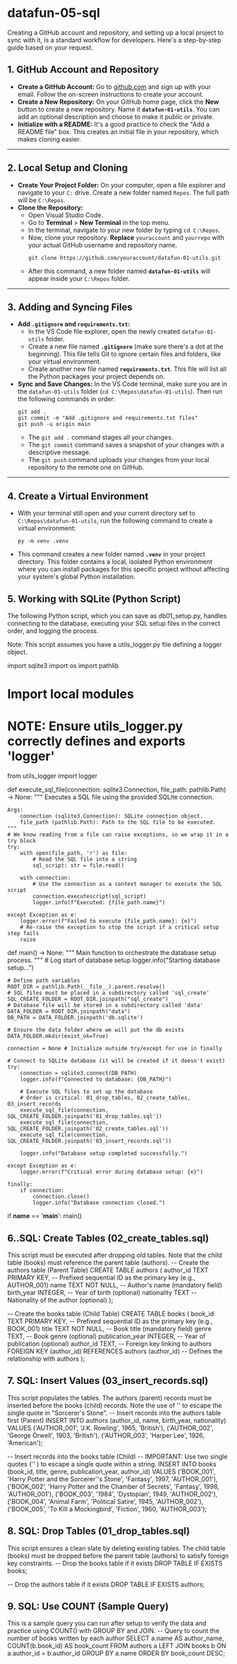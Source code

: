 # datafun-05-sql

Creating a GitHub account and repository, and setting up a local project to sync with it, is a standard workflow for developers. Here's a step-by-step guide based on your request.

## 1\. GitHub Account and Repository

  * **Create a GitHub Account:** Go to [github.com](https://github.com) and sign up with your email. Follow the on-screen instructions to create your account.
  * **Create a New Repository:** On your GitHub home page, click the **New** button to create a new repository. Name it **`datafun-01-utils`**. You can add an optional description and choose to make it public or private.
  * **Initialize with a README:** It's a good practice to check the "Add a README file" box. This creates an initial file in your repository, which makes cloning easier.

-----

## 2\. Local Setup and Cloning

  * **Create Your Project Folder:** On your computer, open a file explorer and navigate to your `C:` drive. Create a new folder named `Repos`. The full path will be `C:\Repos`.
  * **Clone the Repository:**
      * Open Visual Studio Code.
      * Go to **Terminal** \> **New Terminal** in the top menu.
      * In the terminal, navigate to your new folder by typing `cd C:\Repos`.
      * Now, clone your repository. **Replace** `youraccount` and `yourrepo` with your actual GitHub username and repository name.
        ```
        git clone https://github.com/youraccount/datafun-01-utils.git
        ```
      * After this command, a new folder named **`datafun-01-utils`** will appear inside your `C:\Repos` folder.

-----

## 3\. Adding and Syncing Files

  * **Add `.gitignore` and `requirements.txt`:**
      * In the VS Code file explorer, open the newly created `datafun-01-utils` folder.
      * Create a new file named **`.gitignore`** (make sure there's a dot at the beginning). This file tells Git to ignore certain files and folders, like your virtual environment.
      * Create another new file named **`requirements.txt`**. This file will list all the Python packages your project depends on.
  * **Sync and Save Changes:** In the VS Code terminal, make sure you are in the `datafun-01-utils` folder (`cd C:\Repos\datafun-01-utils`). Then run the following commands in order:
    ```
    git add .
    git commit -m "Add .gitignore and requirements.txt files"
    git push -u origin main
    ```
      * The `git add .` command stages all your changes.
      * The `git commit` command saves a snapshot of your changes with a descriptive message.
      * The `git push` command uploads your changes from your local repository to the remote one on GitHub.

-----

## 4\. Create a Virtual Environment

  * With your terminal still open and your current directory set to `C:\Repos\datafun-01-utils`, run the following command to create a virtual environment:
    ```
    py -m venv .venv
    ```
  * This command creates a new folder named **`.venv`** in your project directory. This folder contains a local, isolated Python environment where you can install packages for this specific project without affecting your system's global Python installation.

## 5\. Working with SQLite (Python Script)
The following Python script, which you can save as db01_setup.py, handles connecting to the database, executing your SQL setup files in the correct order, and logging the process.

Note: This script assumes you have a utils_logger.py file defining a logger object.

import sqlite3
import os
import pathlib

# Import local modules
# NOTE: Ensure utils_logger.py correctly defines and exports 'logger'
from utils_logger import logger 


def execute_sql_file(connection: sqlite3.Connection, file_path: pathlib.Path) -> None:
    """
    Executes a SQL file using the provided SQLite connection.

    Args:
        connection (sqlite3.Connection): SQLite connection object.
        file_path (pathlib.Path): Path to the SQL file to be executed.
    """
    # We know reading from a file can raise exceptions, so we wrap it in a try block
    try:
        with open(file_path, 'r') as file:
            # Read the SQL file into a string
            sql_script: str = file.read()
            
        with connection:
            # Use the connection as a context manager to execute the SQL script
            connection.executescript(sql_script)
            logger.info(f"Executed: {file_path.name}")
            
    except Exception as e:
        logger.error(f"Failed to execute {file_path.name}: {e}")
        # Re-raise the exception to stop the script if a critical setup step fails
        raise

def main() -> None:
    """
    Main function to orchestrate the database setup process.
    """
    # Log start of database setup
    logger.info("Starting database setup...")

    # Define path variables
    ROOT_DIR = pathlib.Path(__file__).parent.resolve()
    # SQL files must be placed in a subdirectory called 'sql_create'
    SQL_CREATE_FOLDER = ROOT_DIR.joinpath("sql_create")
    # Database file will be stored in a subdirectory called 'data'
    DATA_FOLDER = ROOT_DIR.joinpath("data")
    DB_PATH = DATA_FOLDER.joinpath('db.sqlite')

    # Ensure the data folder where we will put the db exists
    DATA_FOLDER.mkdir(exist_ok=True)
    
    connection = None # Initialize outside try/except for use in finally
    
    # Connect to SQLite database (it will be created if it doesn't exist)
    try:
        connection = sqlite3.connect(DB_PATH)
        logger.info(f"Connected to database: {DB_PATH}")

        # Execute SQL files to set up the database
        # Order is critical: 01_drop_tables, 02_create_tables, 03_insert_records
        execute_sql_file(connection, SQL_CREATE_FOLDER.joinpath('01_drop_tables.sql'))
        execute_sql_file(connection, SQL_CREATE_FOLDER.joinpath('02_create_tables.sql'))
        execute_sql_file(connection, SQL_CREATE_FOLDER.joinpath('03_insert_records.sql'))

        logger.info("Database setup completed successfully.")
        
    except Exception as e:
        logger.error(f"Critical error during database setup: {e}")
        
    finally:
        if connection:
            connection.close()
            logger.info("Database connection closed.")


if __name__ == '__main__':
    main()
## 6\..SQL: Create Tables (02_create_tables.sql)
This script must be executed after dropping old tables. Note that the child table (books) must reference the parent table (authors).
-- Create the authors table (Parent Table)
CREATE TABLE authors (
    author_id TEXT PRIMARY KEY,    -- Prefixed sequential ID as the primary key (e.g., AUTHOR_001)
    name TEXT NOT NULL,            -- Author's name (mandatory field)
    birth_year INTEGER,            -- Year of birth (optional)
    nationality TEXT               -- Nationality of the author (optional)
);

-- Create the books table (Child Table)
CREATE TABLE books (
    book_id TEXT PRIMARY KEY,      -- Prefixed sequential ID as the primary key (e.g., BOOK_001)
    title TEXT NOT NULL,           -- Book title (mandatory field)
    genre TEXT,                    -- Book genre (optional)
    publication_year INTEGER,      -- Year of publication (optional)
    author_id TEXT,                -- Foreign key linking to authors
    FOREIGN KEY (author_id) 
        REFERENCES authors (author_id) -- Defines the relationship with authors
);
## 7\. SQL: Insert Values (03_insert_records.sql)
This script populates the tables. The authors (parent) records must be inserted before the books (child) records. Note the use of '' to escape the single quote in "Sorcerer's Stone".
-- Insert records into the authors table first (Parent)
INSERT INTO authors (author_id, name, birth_year, nationality) VALUES
('AUTHOR_001', 'J.K. Rowling', 1965, 'British'),
('AUTHOR_002', 'George Orwell', 1903, 'British'),
('AUTHOR_003', 'Harper Lee', 1926, 'American');

-- Insert records into the books table (Child)
-- IMPORTANT: Use two single quotes ('' ) to escape a single quote within a string.
INSERT INTO books (book_id, title, genre, publication_year, author_id) VALUES
('BOOK_001', 'Harry Potter and the Sorcerer''s Stone', 'Fantasy', 1997, 'AUTHOR_001'),
('BOOK_002', 'Harry Potter and the Chamber of Secrets', 'Fantasy', 1998, 'AUTHOR_001'),
('BOOK_003', '1984', 'Dystopian', 1949, 'AUTHOR_002'),
('BOOK_004', 'Animal Farm', 'Political Satire', 1945, 'AUTHOR_002'),
('BOOK_005', 'To Kill a Mockingbird', 'Fiction', 1960, 'AUTHOR_003');
## 8\. SQL: Drop Tables (01_drop_tables.sql)
This script ensures a clean slate by deleting existing tables. The child table (books) must be dropped before the parent table (authors) to satisfy foreign key constraints.
-- Drop the books table if it exists
DROP TABLE IF EXISTS books;

-- Drop the authors table if it exists
DROP TABLE IF EXISTS authors;

## 9\. SQL: Use COUNT (Sample Query)
This is a sample query you can run after setup to verify the data and practice using COUNT() with GROUP BY and JOIN.
-- Query to count the number of books written by each author
SELECT 
    a.name AS author_name, 
    COUNT(b.book_id) AS book_count 
FROM 
    authors a 
LEFT JOIN 
    books b ON a.author_id = b.author_id 
GROUP BY 
    a.name 
ORDER BY 
    book_count DESC;
